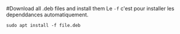 
#Download all .deb files and install them
Le `-f` c'est pour installer les dependdances automatiquement.
```
sudo apt install -f file.deb
```
# 
